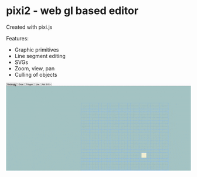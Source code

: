 # pixi2 - web gl based editor 

Created with pixi.js 

Features:
- Graphic primitives
- Line segment editing
- SVGs
- Zoom, view, pan
- Culling of objects

![alt](https://github.com/knalum/pixi2/blob/main/pixi_editor_gif.gif?raw=true] )
